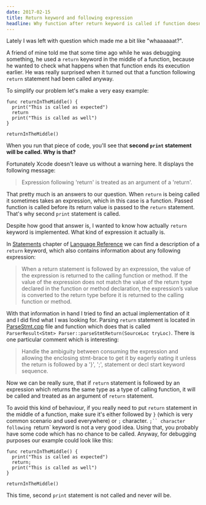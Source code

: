 ```yaml
---
date: 2017-02-15
title: Return keyword and following expression
headline: Why function after return keyword is called if function doesn't return anything
---
```


Lately I was left with question which made me a bit like "whaaaaaat?".

A friend of mine told me that some time ago while he was debugging something, he used a `return` keyword in the middle of a function, because he wanted to check what happens when that function ends its execution earlier. He was really surprised when it turned out that a function following `return` statement had been called anyway.

To simplify our problem let's make a very easy example:

```
func returnInTheMiddle() {
  print("This is called as expected")
  return
  print("This is called as well")
}

returnInTheMiddle()
```

When you run that piece of code, you'll see that **second `print` statement will be called. Why is that?**

Fortunately Xcode doesn't leave us without a warning here. It displays the following message:

> Expression following 'return' is treated as an argument of a 'return'.

That pretty much is an answers to our question. When `return` is being called it sometimes takes an expression, which in this case is a function. Passed function is called before its return value is passed to the `return` statement. That's why second `print` statement is called.

Despite how good that answer is, I wanted to know how actually `return` keyword is implemented. What kind of expression it actually is.

In [Statements][1] chapter of [Language Reference][2] we can find a description of a `return` keyword, which also contains information about any following expression:

> When a return statement is followed by an expression, the value of the expression is returned to the calling function or method. If the value of the expression does not match the value of the return type declared in the function or method declaration, the expression’s value is converted to the return type before it is returned to the calling function or method.

With that information in hand I tried to find an actual implementation of it and I did find what I was looking for. Parsing `return` statement is located in [ParseStmt.cpp][3] file and function which does that is called `ParserResult<Stmt> Parser::parseStmtReturn(SourceLoc tryLoc)`. There is one particular comment which is interesting:

> Handle the ambiguity between consuming the expression and allowing the enclosing stmt-brace to get it by eagerly eating it unless the return is followed by a '}', ';', statement or decl start keyword sequence.

Now we can be really sure, that if `return` statement is followed by an expression which returns the same type as a type of calling function, it will be called and treated as an argument of `return` statement.

To avoid this kind of behaviour, if you really need to put `return` statement in the middle of a function, make sure it's either followed by `}` (which is very common scenario and used everywhere) or `;` character. `;`` character following `return` keyword is not a very good idea. Using that, you probably have some code which has no chance to be called. Anyway, for debugging purposes our example could look like this:

```
func returnInTheMiddle() {
  print("This is called as expected")
  return;
  print("This is called as well")
}

returnInTheMiddle()
```

This time, second `print` statement is not called and never will be.


  [1]: https://developer.apple.com/library/prerelease/content/documentation/Swift/Conceptual/Swift_Programming_Language/Statements.html#//apple_ref/doc/uid/TP40014097-CH33-ID428
  [2]: https://developer.apple.com/library/prerelease/content/documentation/Swift/Conceptual/Swift_Programming_Language/AboutTheLanguageReference.html#//apple_ref/doc/uid/TP40014097-CH29-ID345
  [3]: https://github.com/apple/swift/blob/cb3bdcc2a36699abf1b7d5b0a791b9011959ac4a/lib/Parse/ParseStmt.cpp
